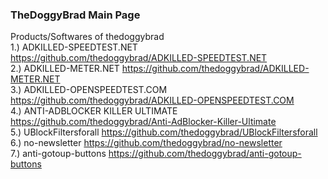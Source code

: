 ### TheDoggyBrad Main Page
Products/Softwares of thedoggybrad 
<br>
1.) ADKILLED-SPEEDTEST.NET https://github.com/thedoggybrad/ADKILLED-SPEEDTEST.NET
<br>
2.) ADKILLED-METER.NET https://github.com/thedoggybrad/ADKILLED-METER.NET
<br>
3.) ADKILLED-OPENSPEEDTEST.COM https://github.com/thedoggybrad/ADKILLED-OPENSPEEDTEST.COM
<br>
4.) ANTI-ADBLOCKER KILLER ULTIMATE https://github.com/thedoggybrad/Anti-AdBlocker-Killer-Ultimate
<br>
5.) UBlockFiltersforall https://github.com/thedoggybrad/UBlockFiltersforall
<br>
6.) no-newsletter https://github.com/thedoggybrad/no-newsletter
<br>
7.) anti-gotoup-buttons https://github.com/thedoggybrad/anti-gotoup-buttons

